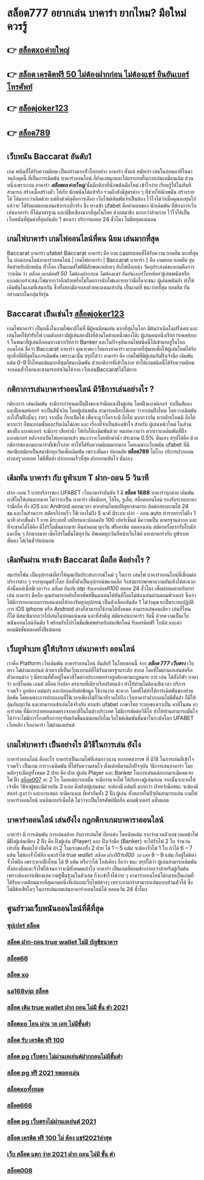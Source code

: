 # สล็อต777 อยากเล่น บาคาร่า ยากไหม? มือใหม่ควรรู้

## 👉 [สล็อตxoค่ายใหญ่](https://www.gamblerape.com/)
## 👉 [สล็อต เครดิตฟรี 50 ไม่ต้องฝากก่อน ไม่ต้องแชร์ ยืนยันเบอร์โทรศัพท์](https://m.gamblerape.com/login)
## 👉 [สล็อตjoker123](https://m.gamblerape.com/login)
## 👉 [สล็อต789](https://m.gamblerape.com/login?action=register)

## เว็บพนัน  Baccarat  อันดับ1

เกม พนันที่ได้รับความนิยม เป็นอย่างมากทั่วโลกอย่าง  บาคาร่า ตั้งแต่ สมัยเก่า เล่นในบ่อนคาสิโนมาจนถึงยุคนี้ ที่เป็นการเดิมพัน บาคาร่าออนไลน์ ก็ยังคงสนุกและได้อรรถรสในการเล่นเหมือนเดิม ส่วนหนึ่งเพราะเกม บาคาร่า ***สล็อตxoค่ายใหญ่*** นั้นมีกติกาที่นักพนันมือใหม่  เข้าใจง่าย  เรียนรู้ได้ในทันที  สามารถ สร้างเนื้อสร้างตัว ให้กับ นักพนันได้แท้จริง รวมถึงยังมีสูตรต่าง ๆ ที่ช่วยให้นักพนัน  สร้างรายได้ ได้มากกว่าเดิมด้วย แต่สิ่งสำคัญคือการเลือก เว็บไซต์เดิมพันจำเป็นต้อง ไว้ใจได้ว่าเมื่อคุณลงทุนไปแล้วจะ ได้รับผลตอบแทนเข้ากระเป๋าจริง ซึ่ง  ทางเข้า ufabet  คือคำตอบของ นักเดิมพัน ที่ต้องการเว็บเล่นบาคาร่า ที่ได้มาตรฐาน และมีชื่อเสียงมากที่สุดในไทย ด้วยสมาชิก มากกว่าล้านราย ไว้ใจให้เป็น  เว็บพนันที่คุ้มค่าที่สุดอันดับ 1 ของเรา บริการตลอด 24 ชั่วโมง ไม่มีหยุดแน่นอน

##  เกมไพ่บาคาร่า  เกมไพ่ออนไลน์ที่คน นิยม เล่นมากที่สุด

 Baccarat บาคาร่า  ufabet   Baccarat บาคาร่า  คือ เกม casinoสดที่ได้รับความ ยอดฮิต มากที่สุดใน บ่อนออนไลน์บาคาร่าออนไลน์ | เกมไพ่บาคาร่า | Baccarat บาคาร่า } คือ เกมยอด ยอดฮิต สุดฮิตสำหรับนักพนัน ทั่วโลก เป็นเกมส์ไพ่ที่มีลักษณะคล้ายๆ กับไพ่ป๊อกเด้ง วัตถุประสงค์ของเกมคือการ วางเดิม ว่า *สล็อต เครดิตฟรี 50 ไม่ต้องฝากก่อน ไม่ต้องแชร์ ยืนยันเบอร์โทรศัพท์* ผู้เล่นพนันหรือแบงค์เกอร์จะชนะไพ่มากกว่าอีกฝ่ายหรือไม่โดยการนับไพ่และทายว่ามือใดจะชนะ  ผู้เล่นพนันยัง   ทำให้ เดิมพันในเกมที่เสมอกัน ซึ่งทั้งสองมือจบลงด้วยคะแนนเท่ากัน เป็นเกมที่  ชนะง่ายที่สุด ยอดฮิต กันอย่างมากในกลุ่มวัยรุ่น


##  Baccarat  เป็นเช่นไร [สล็อตjoker123](https://m.gamblerape.com/login?action=register) 

 เกมไพ่บาคาร่า เป็นหนึ่งในเกมไพ่คาสิโนที่  มีผู้คนนิยมเล่น มากที่สุดในโลก มีต้นกำเนิดในฝรั่งเศส และเล่นโดยใช้สำรับไพ่ เกมดังกล่าวมีผู้เล่นสองฝั่งที่ด้านใดด้านหนึ่งของโต๊ะ ผู้เล่นคนหนึ่งเรียกว่าเพลย์เยอร์ ในขณะที่ผู้เล่นอีกคนทางขวาเรียกว่า  Banker และในปัจจุบันเกมไพ่ชนิดนี้ได้เข้ามาอยู่ในโลกออนไลน์ ชื่อว่า  Baccarat บาคาร่า  คุณจะพบ  เว็บแทงบาคาร่า มากมายที่ทุ่มเทเพื่อให้ผู้เล่นใหม่ได้รับทุกสิ่งที่ดีที่สุดในการเดิมพัน เพราะฉะนั้น สรุปได้ว่า บาคาร่า คือ เกมไพ่ที่มีผู้เล่นกับฝั่งเจ้ามือ เดิมพันแต้ม 0-9 ฝั่งไหนแต้มมากที่สุดก็ชนะเดิมพัน ด้วยกติการที่เข้าในง่าย ทำให้เกมชนิดนี้่ได้รับความนิยมจากคนทั่วโลกและสามารถทำเงินได้จาก เว็บเล่นBaccaratได้ไม่ยาก




## กติกาการเล่นบาคาร่าออนไลน์ มีวิธีการเล่นอย่างไร  ?

กติกาการ เล่นเดิมพัน  จะมีการกำหนดเป็นฝั่งของเจ้ามือและฝั่งผู้เล่น โดยฝั่งแบงค์เกอร์ จะเป็นสีแดง และฝั่งเพลย์เยอร์ จะเป็นสีน้ำเงิน โดยผู้เล่นพนัน  สามารถเลือกได้เลย ว่าจะเล่นฝั่งไหน โดยวางเดิมพันลงไปในฝั่งนั้นๆ ง่ายๆ จากนั้น ก็รอเปิดไพ่ เพื่อจะดูว่าใครจะมี ถือไผ่ มากกว่ากัน หากฝ่ายไหนมี ถือไผ่ มากกว่า ก็ชนะเกมนั้นและรับเงินได้เลย และ เรื่องที่จำเป็นต้องเข้าใจ สำหรับ ผู้เล่นหน้าใหม่ ในส่วนของฝั่ง แบงค์เกอร์ จะมีการ เสียค่าน้ำ ให้กับโต๊ะเดิมพันด้วย  หมายความว่า หากเราลงเดิมพันที่ฝั่ง แบงค์เกอร์ หลังจากเปิดไพ่ออกมาแล้ว ชนะเราจะโดยหักค่าน้ำ ประมาณ 0.5% นั่นเอง  สรุปได้คือ ด้วยกติการของเกมบาคาร่าที่เข้าใจง่าย ทำให้ได้รับความนิยมมากมาก โดยเฉพาะเว็บพนัน ufabet  ที่มีสมาชิกสมัครเป็นสมาชิกทุกวันเพื่อเดิมพัน เพราะมั่นคง ปลอดภัย **สล็อต789** ไม่โกง  บริการฝากถอนผ่านทรูวอลเลท ไม่มีขั้นต่ำ  ฝากถอนเร็วที่สุด ฝากถอนทันใจ นั่นเอง

##  เดิมพัน บาคาร่า กับ ยูฟ่าเบท T  ฝาก-ถอน 5 วินาที

ฝาก-ถอน  1 บาทบริการของ UFABET เว็บบาคาร่าอันดับ 1 มี   **สล็อต 1688** บาคาร่าทุกค่าย เดิมพันคาสิโนให้เล่นมากมาย ไม่ว่าจะเป็น บาคาร่า เสือมังกร, ไฮโล, รูเล็ต, สล็อตออนไลน์ รองรับระบบบาคาร่ามือถือ ทั้ง iOS และ Android ตลอดเวลา หากท่านใดพบปัญหาสามารถ ติดต่อสอบถามได้ 24 ชม.และในส่วนการ สมัครก็ง่ายเร็ว ใช้เวลาไม่ถึง 5 นาที มีระบบ ฝาก - ถอน auto ทำรายการไม่ถึง 1 นาที  ฝากขั้นต่ำ 1 บาท   มีระบบที่ เสถียรและปลอดภัย 100 เปอร์เซ็นต์ มีความเป็น มาตรฐานสากล และที่จะขาดไม่ได้คึอ มีโปรโมชั่นมากมาย   คืนค่าคอม ทุกวัน  ฟรีเครดิต ทดลองเล่น สมัครครั้งแรกรับโบนัส และอื่น ๆ อีกมากมาย เช็คโปรโมชั่นได้ทุกวัน อัพเดตทุกวันที่หน้าเว็บไซต์ แทงบาคาร่ากับ  ยูฟ่าเบท มั่นคง ได้เงินชัวร์แน่นอน


## เดิมพันผ่าน ทางเข้า Baccarat มือถือ  ดีอย่างไร ?

สมาร์ทโฟน เป็นอุปกรณ์ที่ทำให้คุณเปิดประสบการณ์ใหม่ ๆ ในการ เล่นไพ่ บาคาร่าออนไลน์ที่เชื่อมต่อบริการต่าง ๆ จากทุกมุมทั่วโลก อีกทั้งยังเป็นอุปกรณ์ขนาดเล็ก จึงสามารถพกพาความบันเทิงได้สะดวกดังนั้นแค่เมื่อมีเวลาว่าง *สล็อต ยืนยัน otp รับเครดิตฟรี100*  ตลอด 24 ชั่วโมง  เพื่อผ่อนคลายกับการเล่น บาคาร่า มือถือ คุณสามารถหยิบโทรศัพท์ขึ้นมาเล่นได้ทันทีโดยไม่ต้องเล่นผ่านคอมพิวเตอร์ ซึ่งเราได้มีการออกแบบการแสดงผลให้รองรับทุกอุปกรณ์  เป็นตัวเลือกอันดับ 1  ไม่ว่าคุณจะเป็นระบบปฏิบัติการ iOS iphone หรือ Android ต่างก็สามารถใช้งานได้ทั้งหมด สามารถเล่นคนเดียว เล่นที่ไหนก็ได้ มีสมาธิมากกว่าไปเล่นในบ่อนแน่นอน และที่สำคัญ สมัครเล่นบาคาร่า วันนี้ ด้วยความเป็นเว็บพนันออนไลน์อันดับ 1  พร้อมรับโปรโมชั่นพิเศษสำหรับสมาชิกใหม่ รับเครดิตฟรี โบนัส และค่าคอมมิชชั่นตลอดทั้งปีแน่นอน


##  เว็บยูฟ่าเบท ผู้ให้บริการ เล่นบาคาร่า ออนไลน์

เราคือ Platform เว็บเดิมพัน บาคาร่าออนไลน์ อันดับ1 ในไทยตอนนี้ จาก ***สล็อต 777 เว็บตรง*** เว็บตรง  ไม่ผ่านเอเย่นต์ ด้วยเราที่เป็นเว็บแบรนด์ที่ได้รับมาตรฐานระดับ สากล โดยที่ไม่ผ่านเอเย่นต์หรือตัวแทนต่าง ๆ มีสถานที่ตั้งอยู่ในคาสิโนต่างประเทศอย่างถูกต้องตามกฏหมาย การ  เล่น  ได้ทั้งกีฬา บาคาร่า คาสิโนสด เกมส์ สล็อต ยิงปลา ครบจบที่เดียวเรียบร้อยแล้ว ทำให้ท่านไม่ต้องเสียเวลา บริการรวดเร็ว ถูกต้อง แม่นยำ และปลอดภัยต่อข้อมูล ใช้งานง่าย สะดวก โดยที่ไม่ทำให้การเดิมพันของท่านติดขัด โดยเฉพาะการฝากถอนที่ใช้เวลาเพียงไม่กี่วินาทีรวมไปถึง เว็บบาคาร่าฝากถอนไม่มีขั้นต่ํา ก็มีให้ลุ้นกันทุกวัน และสามารถเข้าเล่นได้จริงกับ  ทางเข้า ufabet ภาษาไทย  ระบบของเราเป็น คาสิโนสด บาคาร่าสด ที่มีการถ่ายทอดสดตรงจากคาสิโนในต่างประเทศ ไม่มีการตัดต่อวีดีโอ ทำให้ท่านสามารถมั่นใจได้ว่าจะไม่มีการโกงหรือการทุจริตเกิดขึ้นแน่นอนกับในเว็บไซต์เดิมพันชั้นนำในระดับโลก UFABET เว็บหลัก เว็บบาคาร่า ไม่ผ่านเอเย่นต์


##  เกมไพ่บาคาร่า  เป็นอย่างไร  มีวิธีในการเล่น ยังไง

บาคาร่าออนไลน์ คืออะไร  บาคาร่าเป็นเกมไพ่ที่เล่นยาวนาน หลายศตวรรษ  ที่ มีวิธี ในการเล่นที่เข้าใจ รวดเร็ว  เป็นเกม การวางเดิมพัน ที่ได้รับความสนใจ ตั้งแต่อดีตจนถึงปัจจุบัน วิธีการเล่นบาคาร่า โดยหลักๆจะมีอยู่ทั้งหมด 2  ฝ่าย คือ ฝ่าย ผู้เล่น Player และ Banker ในการเล่นแต่ละเกมจะมีคนแจกไพ่ ฝั่ง [สล็อต007](https://www.gamblerape.com/)  ละ 2 ใบ โดยแต่ละรอบนั้น จะมีการแจกไพ่ ให้กับทางผู้เล่นก่อน จากนั้นจะแจกให้เจ้ามือ วิธีหาผู้ชนะมีด้วยกัน 3 แบบ คือฝ่ายผู้เล่นชนะ จะต้องมี แต้มที่ มากกว่า  ฝ่ายเจ้ามือชนะ จะต้องมี สกอร์ สูงกว่า  และการเสมอ จะมีคะแนน ที่เท่ากันทั้ง 2 ฝั่ง ผู้เล่น ทั้งหลายในปัจุบันสามารถเล่น  เกมไพ่บาคาร่าออนไลน์  บนอินเทอร์เน็ตได้ ไม่ว่าจะเป็นโทรศัพท์มือถือ คอมพิวเตอร์ แท็บแลต  


## บาคาร่าออนไลน์  เล่นยังไง กฎกติกาเกมบาคาราออนไลน์

บาคาร่า มี  การเดิมพัน  การเล่นคล้าย กับการเล่นไพ่ ป๊อกเด้ง โดยนับแต้ม จากจำนวนตัวเลข บนหน้าไพ่ มีฝั่งผู้เล่นเพียง 2 ฝั่ง คือ ฝั่งผู้เล่น (Player)  และ ฝั่งเจ้ามือ (Banker) จะได้รับไพ่ 2 ใบ จำนวน เท่ากัน  ขั้นต่อไป  เปิดไพ่ ถ้า 2 ใบแรกของทั้ง 2 ฝ่าย ได้ 1 – 5 แต้ม จะต้องจั่วไพ่ 1 ใบ ถ้าได้ 6 – 7 แต้ม ไม่ต้องจั่วไพ่อีก  และถ้าได้ *true wallet สล็อต ฝาก10รับ100 วอ เลท* 8 – 9 แต้ม ก็อยู่ไม่ต้องจั่วไพ่อีก เพราะหากฝั่งไหน ได้ 9 แต้ม หรือว่าได้ ใกล้เคียง ถือว่า ชนะ สรุปได้ว่า ผู้เล่นสามารถเดิมพันทั้งสองมือและจั่วไพ่ได้จนกว่าจะมีทั้งหมดเก้าใบ บาคาร่า  เป็นเกมที่ค่อนข้างง่ายกว่าสำหรับผู้เริ่มต้น เพราะต้องการเพียงแค่ความรู้พื้นฐานในตัวเลข ก็จะเข้าใจได้ง่าย ๆ บาคาร่าออนไลน์ได้กลายเป็นเกมที่ได้รับความนิยมมากที่สุดเกมหนึ่งที่เล่นบนเว็บไซต์ต่างๆ เพราะบาคาร่าสามารถเล่นแบบส่วนตัวได้ ซึ่งไม่มีข้อเสียใดๆ ในการเล่นเกมเล่นบาคาร่าออนไลน์ได้  ตลอดวัน 24 ชั่วโมง


## ศูนย์รวมเว็บพนันออนไลน์ที่ดีที่สุด

### [ซุปเปอร์ สล็อต](https://atom.io/themes/สมัคร%20เว็บตรงคาสิโนออนไลน์%20สล็อต%20เว็บตรงไม่ผ่านเอเย่นต์ไม่มีขั้นต่ำ%20แตกง่ายมาก%20เว็บพนันออนไลน์ที่ครบที่สุด%20ฝากถอนไม่มีขั้นต่ำ%20%20110185)
### [สล็อต ฝาก-ถอน true wallet ไม่มี บัญชีธนาคาร](https://atom.io/themes/สมัคร%20เว็บตรงคาสิโนออนไลน์%20สล็อต%20เว็บตรง%20ขั้นต่ำ%201%20บาท%20แตกง่ายมาก%20เว็บพนันออนไลน์ที่ครบที่สุด%20ฝากถอนไม่มีขั้นต่ำ%20%20110260)
### [สล็อต66](https://atom.io/themes/สมัคร%20เว็บตรงคาสิโนออนไลน์%20สล็อต%20เว็บตรง%20ขั้นต่ำ%201%20บาท%20แตกง่ายมาก%20เว็บพนันออนไลน์ที่ครบที่สุด%20ฝากถอนไม่มีขั้นต่ำ%20%20110225)
### [สล็อต xo](https://atom.io/themes/สมัคร%20เว็บตรงคาสิโนออนไลน์%20สล็อต%20เว็บตรง%20ขั้นต่ำ%201%20บาท%20แตกง่ายมาก%20เว็บพนันออนไลน์ที่ครบที่สุด%20ฝากถอนไม่มีขั้นต่ำ%20%20110507)
### [sa168vip สล็อต](https://atom.io/themes/สมัคร%20เว็บตรงคาสิโนออนไลน์%20สล็อต%20เว็บตรง%20ขั้นต่ำ%201%20บาท%20แตกง่ายมาก%20เว็บพนันออนไลน์ที่ครบที่สุด%20ฝากถอนไม่มีขั้นต่ำ%20%20110602)
### [สล็อต เติม true wallet ฝาก ถอน ไม่มี ขั้น ต่ํา 2021](https://atom.io/themes/สมัคร%20เว็บตรงคาสิโนออนไลน์%20สล็อต%20เว็บตรง%20ขั้นต่ำ%201%20บาท%20แตกง่ายมาก%20เว็บพนันออนไลน์ที่ครบที่สุด%20ฝากถอนไม่มีขั้นต่ำ%20%20110353)
### [สล็อตxo โอน ผ่าน วอ เลท ไม่มีขั้นต่ํา](https://atom.io/themes/สมัคร%20เว็บตรงคาสิโนออนไลน์%20สล็อต%20เว็บตรง%20ขั้นต่ำ%201%20บาท%20แตกง่ายมาก%20เว็บพนันออนไลน์ที่ครบที่สุด%20ฝากถอนไม่มีขั้นต่ำ%20%20110348)
### [สล็อต รับ เครดิต ฟรี 100](https://atom.io/themes/สมัคร%20เว็บตรงคาสิโนออนไลน์%20สล็อต%20เว็บตรง%20ขั้นต่ำ%201%20บาท%20แตกง่ายมาก%20เว็บพนันออนไลน์ที่ครบที่สุด%20ฝากถอนไม่มีขั้นต่ำ%20%20110242)
### [สล็อต pg เว็บตรง ไม่ผ่านเอเย่นต์ฝากถอนไม่มีขั้นต่ํา](https://atom.io/themes/สมัคร%20เว็บตรงคาสิโนออนไลน์%20สล็อต%20เว็บตรง%20ขั้นต่ำ%201%20บาท%20แตกง่ายมาก%20เว็บพนันออนไลน์ที่ครบที่สุด%20ฝากถอนไม่มีขั้นต่ำ%20%20110405)
### [สล็อต pg ฟรี 2021 ทดลองเล่น](https://atom.io/themes/สมัคร%20เว็บตรงคาสิโนออนไลน์%20สล็อต%20เว็บตรง%20ขั้นต่ำ%201%20บาท%20แตกง่ายมาก%20เว็บพนันออนไลน์ที่ครบที่สุด%20ฝากถอนไม่มีขั้นต่ำ%20%20110532)
### [สล็อตxoทั้งหมด](https://atom.io/themes/สมัคร%20เว็บตรงคาสิโนออนไลน์%20สล็อต%20เว็บตรง%20ขั้นต่ำ%201%20บาท%20แตกง่ายมาก%20เว็บพนันออนไลน์ที่ครบที่สุด%20ฝากถอนไม่มีขั้นต่ำ%20%20110402)
### [สล็อต666](https://atom.io/themes/สมัคร%20เว็บตรงคาสิโนออนไลน์%20สล็อต%20เว็บตรง%20ขั้นต่ำ%201%20บาท%20แตกง่ายมาก%20เว็บพนันออนไลน์ที่ครบที่สุด%20ฝากถอนไม่มีขั้นต่ำ%20%20110371)
### [สล็อต pg เว็บตรงไม่ผ่านเอเย่นต์ 2021](https://atom.io/themes/สมัคร%20เว็บตรงคาสิโนออนไลน์%20สมัครสล็อตเว็บตรง%20แตกง่ายมาก%20เว็บพนันออนไลน์ที่ครบที่สุด%20ฝากถอนไม่มีขั้นต่ำ%20%20110188)
### [สล็อต เครดิต ฟรี 100 ไม่ ต้อง แชร์2021ล่าสุด](https://atom.io/themes/สมัคร%20เว็บตรงคาสิโนออนไลน์%20สล็อต%20เว็บตรง%20ขั้นต่ำ%201%20บาท%20แตกง่ายมาก%20เว็บพนันออนไลน์ที่ครบที่สุด%20ฝากถอนไม่มีขั้นต่ำ%20%20110460)
### [เว็บ สล็อต แตก ง่าย 2021 ฝาก ถอน ไม่มี ขั้น ต่ํา](https://atom.io/themes/สมัคร%20เว็บตรงคาสิโนออนไลน์%20สล็อต%20เว็บตรง%20ขั้นต่ำ%201%20บาท%20แตกง่ายมาก%20เว็บพนันออนไลน์ที่ครบที่สุด%20ฝากถอนไม่มีขั้นต่ำ%20%20110289)
### [สล็อต008](https://atom.io/themes/สมัคร%20เว็บตรงคาสิโนออนไลน์%20สล็อต%20เว็บตรง%20ขั้นต่ำ%201%20บาท%20แตกง่ายมาก%20เว็บพนันออนไลน์ที่ครบที่สุด%20ฝากถอนไม่มีขั้นต่ำ%20%20110556)